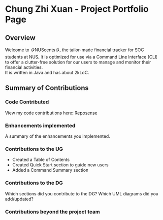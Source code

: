 # Chung Zhi Xuan - Project Portfolio Page

## Overview
Welcome to 🪙NUScents🪙, the tailor-made financial tracker for SOC students at NUS. It is optimized for use via a 
Command Line Interface (CLI) to offer a clutter-free solution for our users to manage and monitor their financial 
activities.   
It is written in Java and has about 2kLoC.

## Summary of Contributions

### Code Contributed
View my code contributions here: [Reposense](https://nus-cs2113-ay2324s1.github.io/tp-dashboard/?search=&sort=groupTitle&sortWithin=title&timeframe=commit&mergegroup=&groupSelect=groupByRepos&breakdown=true&checkedFileTypes=docs~functional-code~test-code&since=2023-09-22&tabOpen=true&tabType=authorship&tabAuthor=spaceman03&tabRepo=AY2324S1-CS2113-T18-4%2Ftp%5Bmaster%5D&authorshipIsMergeGroup=false&authorshipFileTypes=docs~functional-code~test-code&authorshipIsBinaryFileTypeChecked=false&authorshipIsIgnoredFilesChecked=false)

### Enhancements implemented
A summary of the enhancements you implemented.

### Contributions to the UG
- Created a Table of Contents
- Created Quick Start section to guide new users
- Added a Command Summary section

### Contributions to the DG
Which sections did you contribute to the DG? Which UML diagrams did you add/updated?

### Contributions beyond the project team
